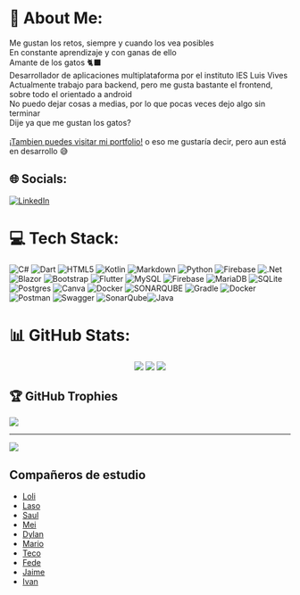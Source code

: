 # 💫 About Me:
Me gustan los retos, siempre y cuando los vea posibles<br>En constante aprendizaje y con ganas de ello<br>Amante de los gatos 🐈‍⬛<br>Desarrollador de aplicaciones multiplataforma por el instituto IES Luis Vives<br>Actualmente trabajo para backend, pero me gusta bastante el frontend, sobre todo el orientado a android<br>No puedo dejar cosas a medias, por lo que pocas veces dejo algo sin terminar<br>Dije ya que me gustan los gatos?<br>
<br>
[¡Tambien puedes visitar mi portfolio!](https://enekor.github.io/portfolio) o eso me gustaría decir, pero aun está en desarrollo 😅


## 🌐 Socials:
[![LinkedIn](https://img.shields.io/badge/LinkedIn-%230077B5.svg?logo=linkedin&logoColor=white)](https://linkedin.com/in/eneko-rebollo-411122143) 

# 💻 Tech Stack:
![C#](https://img.shields.io/badge/c%23-%23239120.svg?style=plastic&logo=csharp&logoColor=white) ![Dart](https://img.shields.io/badge/dart-%230175C2.svg?style=plastic&logo=dart&logoColor=white) ![HTML5](https://img.shields.io/badge/html5-%23E34F26.svg?style=plastic&logo=html5&logoColor=white) ![Kotlin](https://img.shields.io/badge/kotlin-%237F52FF.svg?style=plastic&logo=kotlin&logoColor=white) ![Markdown](https://img.shields.io/badge/markdown-%23000000.svg?style=plastic&logo=markdown&logoColor=white) ![Python](https://img.shields.io/badge/python-3670A0?style=plastic&logo=python&logoColor=ffdd54) ![Firebase](https://img.shields.io/badge/firebase-%23039BE5.svg?style=plastic&logo=firebase) ![.Net](https://img.shields.io/badge/.NET-5C2D91?style=plastic&logo=.net&logoColor=white) ![Blazor](https://img.shields.io/badge/blazor-%235C2D91.svg?style=plastic&logo=blazor&logoColor=white) ![Bootstrap](https://img.shields.io/badge/bootstrap-%238511FA.svg?style=plastic&logo=bootstrap&logoColor=white) ![Flutter](https://img.shields.io/badge/Flutter-%2302569B.svg?style=plastic&logo=Flutter&logoColor=white) ![MySQL](https://img.shields.io/badge/mysql-%2300000f.svg?style=plastic&logo=mysql&logoColor=white) ![Firebase](https://img.shields.io/badge/Firebase-039BE5?style=plastic&logo=Firebase&logoColor=white) ![MariaDB](https://img.shields.io/badge/MariaDB-003545?style=plastic&logo=mariadb&logoColor=white) ![SQLite](https://img.shields.io/badge/sqlite-%2307405e.svg?style=plastic&logo=sqlite&logoColor=white) ![Postgres](https://img.shields.io/badge/postgres-%23316192.svg?style=plastic&logo=postgresql&logoColor=white) ![Canva](https://img.shields.io/badge/Canva-%2300C4CC.svg?style=plastic&logo=Canva&logoColor=white) ![Docker](https://img.shields.io/badge/docker-%230db7ed.svg?style=plastic&logo=docker&logoColor=white) ![SONARQUBE](https://img.shields.io/badge/sonarqube-4E9BCD.svg?style=plastic&logo=sonarqube&logoColor=white&color=%234E9BCD) ![Gradle](https://img.shields.io/badge/Gradle-02303A.svg?style=plastic&logo=Gradle&logoColor=white) ![Docker](https://img.shields.io/badge/docker-%230db7ed.svg?style=plastic&logo=docker&logoColor=white) ![Postman](https://img.shields.io/badge/Postman-FF6C37?style=plastic&logo=postman&logoColor=white) ![Swagger](https://img.shields.io/badge/-Swagger-%23Clojure?style=plastic&logo=swagger&logoColor=white) ![SonarQube](https://img.shields.io/badge/SonarQube-black?style=plastic&logo=sonarqube&logoColor=4E9BCD)![Java](https://img.shields.io/badge/java-%23ED8B00.svg?&style=plastic&logo=java&logoColor=white)
# 📊 GitHub Stats:
<p align="center">
  <image src="https://github-readme-stats.vercel.app/api?username=enekor&theme=midnight-purple&hide_border=true&include_all_commits=false&count_private=true"/>
  <image src="https://github-readme-streak-stats.herokuapp.com/?user=enekor&theme=midnight-purple&hide_border=true"/>
  <image src="https://github-readme-stats.vercel.app/api/top-langs/?username=enekor&theme=midnight-purple&hide_border=true&include_all_commits=false&count_private=true&layout=compact"/>
</p>

## 🏆 GitHub Trophies
![](https://github-profile-trophy.vercel.app/?username=enekor&theme=dracula&no-frame=false&no-bg=false&margin-w=4)

---
[![](https://visitcount.itsvg.in/api?id=enekor&icon=5&color=11)](https://visitcount.itsvg.in)

<!-- Proudly created with GPRM ( https://gprm.itsvg.in ) -->

## Compañeros de estudio

* [Loli](https://github.com/idliketobealoli)
* [Laso](https://github.com/alexlaso)
* [Saul](https://github.com/saulmella12)
* [Mei](https://github.com/emilio2403)
* [Dylan](https://github.com/DyLaNHurtado)
* [Mario](https://github.com/Mario999X)
* [Teco](https://github.com/sps169)
* [Fede](https://github.com/FedericoTB)
* [Jaime](https://github.com/jaimesalcedo1)
* [Ivan](https://github.com/IvanAzagraTroya)
